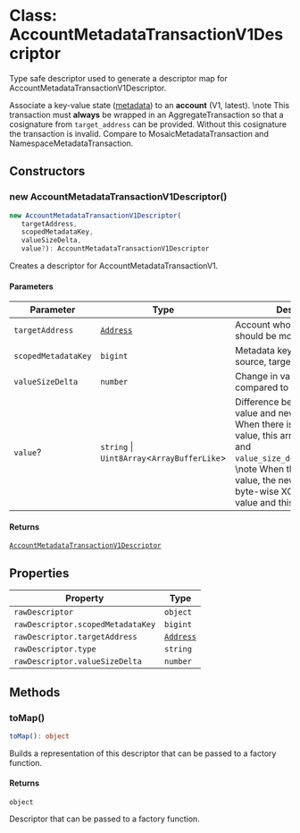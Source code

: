 # Class: AccountMetadataTransactionV1Descriptor

Type safe descriptor used to generate a descriptor map for AccountMetadataTransactionV1Descriptor.

Associate a key-value state ([metadata](/concepts/metadata.html)) to an **account** (V1, latest).
\note This transaction must **always** be wrapped in an AggregateTransaction so that a cosignature from `target_address` can be provided. Without this cosignature the transaction is invalid.
Compare to MosaicMetadataTransaction and NamespaceMetadataTransaction.

## Constructors

### new AccountMetadataTransactionV1Descriptor()

```ts
new AccountMetadataTransactionV1Descriptor(
   targetAddress, 
   scopedMetadataKey, 
   valueSizeDelta, 
   value?): AccountMetadataTransactionV1Descriptor
```

Creates a descriptor for AccountMetadataTransactionV1.

#### Parameters

| Parameter | Type | Description |
| ------ | ------ | ------ |
| `targetAddress` | [`Address`](../../../classes/Address.md) | Account whose metadata should be modified. |
| `scopedMetadataKey` | `bigint` | Metadata key scoped to source, target and type. |
| `valueSizeDelta` | `number` | Change in value size in bytes, compared to previous size. |
| `value`? | `string` \| `Uint8Array`&lt;`ArrayBufferLike`&gt; | Difference between existing value and new value. \note When there is no existing value, this array is directly used and `value_size_delta`==`value_size`. \note When there is an existing value, the new value is the byte-wise XOR of the previous value and this array. |

#### Returns

[`AccountMetadataTransactionV1Descriptor`](AccountMetadataTransactionV1Descriptor.md)

## Properties

| Property | Type |
| ------ | ------ |
| <a id="rawdescriptor"></a> `rawDescriptor` | `object` |
| `rawDescriptor.scopedMetadataKey` | `bigint` |
| `rawDescriptor.targetAddress` | [`Address`](../../../classes/Address.md) |
| `rawDescriptor.type` | `string` |
| `rawDescriptor.valueSizeDelta` | `number` |

## Methods

### toMap()

```ts
toMap(): object
```

Builds a representation of this descriptor that can be passed to a factory function.

#### Returns

`object`

Descriptor that can be passed to a factory function.
